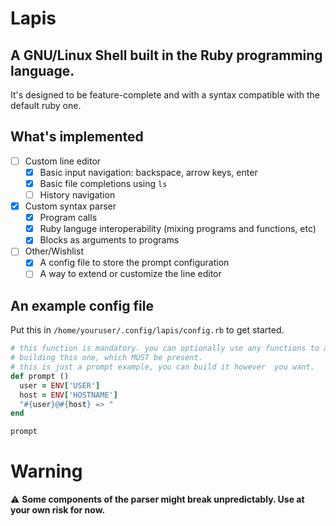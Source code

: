 # Lapis
## A GNU/Linux Shell built in the Ruby programming language.
It's designed to be feature-complete and with a syntax compatible with the default ruby one.

## What's implemented
- [ ] Custom line editor
  * [x] Basic input navigation: backspace, arrow keys, enter
  * [x] Basic file completions using `ls`
  * [ ] History navigation
- [x] Custom syntax parser
  * [x] Program calls
  * [x] Ruby languge interoperability (mixing programs and functions, etc)
  * [x] Blocks as arguments to programs

- [ ] Other/Wishlist
  * [x] A config file to store the prompt configuration
  * [ ] A way to extend or customize the line editor
  
## An example config file
Put this in  `/home/youruser/.config/lapis/config.rb` to get started.
```ruby
# this function is mandatory. you can optionally use any functions to aid in
# building this one, which MUST be present.
# this is just a prompt example, you can build it however  you want.
def prompt ()
  user = ENV['USER']
  host = ENV['HOSTNAME']
  "#{user}@#{host} => "
end

prompt
```
  
# Warning
⚠️ **Some components of the parser might break unpredictably. Use at your own risk for now.**
